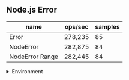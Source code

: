 ## Node.js Error

|name|ops/sec|samples|
|-|-|-|
|Error|278,235|85|
|NodeError|282,875|84|
|NodeError Range|282,445|84|


<details>
<summary>Environment</summary>

* __Machine:__ linux x64 | 2 vCPUs | 6.8GB Mem
* __Run:__ Wed Oct 25 2023 03:55:50 GMT+0000 (Coordinated Universal Time)
</details>

<!--
{"environment":{"platform":"linux","arch":"x64","cpus":2,"totalMemory":6.759746551513672},"benchmarks":[{"name":"Error","opsSec":278234.5424550009,"samples":4},{"name":"NodeError","opsSec":282874.9231994761,"samples":3},{"name":"NodeError Range","opsSec":282444.8445461997,"samples":3}]}-->
